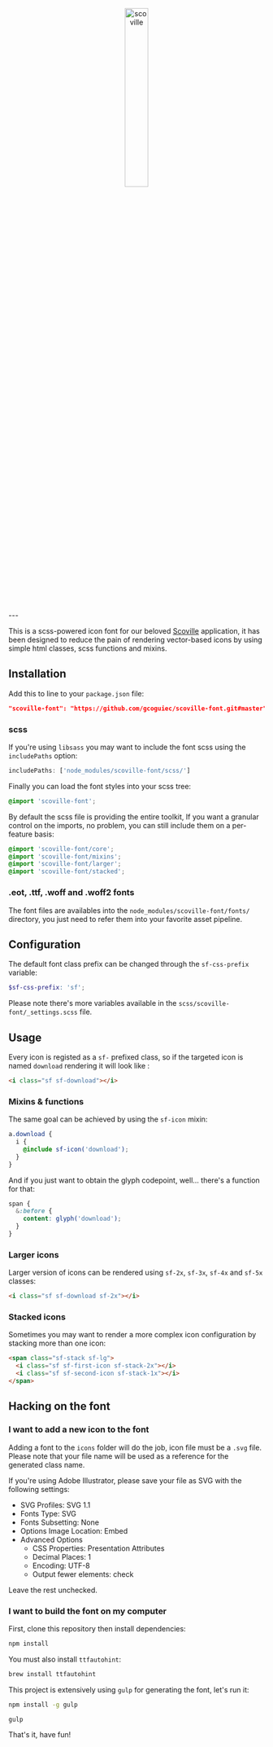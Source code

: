 <p align="center">
  <img height="30%" width="30%" src="http://i.imgur.com/qwuHMDB.png" alt="scoville"/>
</p>
---

This is a scss-powered icon font for our beloved [Scoville](https://petalmd.com) application, it has been designed to reduce the pain of rendering vector-based icons by using simple html classes, scss functions and mixins.

## Installation

Add this to line to your `package.json` file:

```json
"scoville-font": "https://github.com/gcoguiec/scoville-font.git#master"
```

### scss

If you're using `libsass` you may want to include the font scss using the `includePaths` option:

```javascript
includePaths: ['node_modules/scoville-font/scss/']
```

Finally you can load the font styles into your scss tree:

```scss
@import 'scoville-font';
```

By default the scss file is providing the entire toolkit, If you want a granular control on the imports, no problem, you can still include them on a per-feature basis:

```scss
@import 'scoville-font/core';
@import 'scoville-font/mixins';
@import 'scoville-font/larger';
@import 'scoville-font/stacked';
```

### .eot, .ttf, .woff and .woff2 fonts

The font files are availables into the `node_modules/scoville-font/fonts/` directory, you just need to refer them into your favorite asset pipeline.

## Configuration

The default font class prefix can be changed through the `sf-css-prefix` variable:

```scss
$sf-css-prefix: 'sf';
```
Please note there's more variables available in the `scss/scoville-font/_settings.scss` file.


## Usage

Every icon is registed as a `sf-` prefixed class, so if the targeted icon is named `download` rendering it will look like :

```html
<i class="sf sf-download"></i>
```
### Mixins & functions

The same goal can be achieved by using the `sf-icon` mixin:

```scss
a.download {
  i {
    @include sf-icon('download');
  }
}
```

And if you just want to obtain the glyph codepoint, well... there's a function for that:

```scss
span {
  &:before {
    content: glyph('download');
  }
}
```

### Larger icons

Larger version of icons can be rendered using `sf-2x`, `sf-3x`, `sf-4x` and `sf-5x` classes:

```html
<i class="sf sf-download sf-2x"></i>
```

### Stacked icons

Sometimes you may want to render a more complex icon configuration by stacking more than one icon:

```html
<span class="sf-stack sf-lg">
  <i class="sf sf-first-icon sf-stack-2x"></i>
  <i class="sf sf-second-icon sf-stack-1x"></i>
</span>
```

## Hacking on the font

### I want to add a new icon to the font

Adding a font to the `icons` folder will do the job, icon file must be a `.svg` file.
Please note that your file name will be used as a reference for the generated class name.

If you're using Adobe Illustrator, please save your file as SVG with the following settings:

- SVG Profiles: SVG 1.1
- Fonts Type: SVG
- Fonts Subsetting: None
- Options Image Location: Embed
- Advanced Options
  - CSS Properties: Presentation Attributes
  - Decimal Places: 1
  - Encoding: UTF-8
  - Output fewer <tspan> elements: check

Leave the rest unchecked.

### I want to build the font on my computer

First, clone this repository then install dependencies:

```sh
npm install
```

You must also install `ttfautohint`:

```sh
brew install ttfautohint
```

This project is extensively using `gulp` for generating the font, let's run it:

```sh
npm install -g gulp
```

```sh
gulp
```

That's it, have fun!

